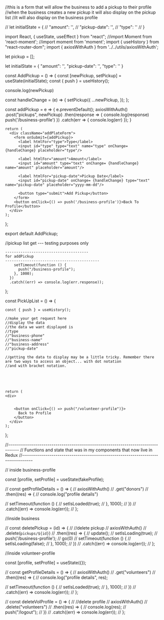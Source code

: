 //this is a form that will allow the business to add a pickup to their profile
//when the business creates a new pickup it will also display on the pickup list 
//it will also display on the business profile


// let initialState = {
//     "amount": '',
//     "pickup-date": '',
//     "type": ''
// }


import React, { useState, useEffect } from "react";
//import Moment from 'react-moment';
//import moment from 'moment';
import { useHistory } from "react-router-dom";
import { axiosWithAuth } from '../../utils/axiosWithAuth';

let pickup = [];

let initialState = {
    "amount": '',
    "pickup-date": '',
    "type": ''
}

const AddPickup = () => {
  const [newPickup, setPickup] = useState(initialState);
  const { push } = useHistory();
  
  console.log(newPickup)
  
  const handleChange = (e) => {
      setPickup({
          ...newPickup,
          <!-- [e.target.name]: e.target.value -->
      });
    };
    
  const addPickup = e => {
      e.preventDefault();
      axiosWithAuth()
      .post("pickups", newPickup)
      .then(response => {
        <!-- pickup = [{...response.data}] -->
        console.log(response)
        push('/business-profile')
      })
      .catch(err => {
        console.log(err)
      });
  }
    
    return (
      <div className="addPlateForm">
        <form onSubmit={addPickup}>
          <label htmlFor="type">Type</label>
          <input id="type" type="text" name="type" onChange= {handleChange} placeholder="type"/>
  
          <label htmlFor="amount">Amount</label>
          <input id="amount" type="text" onChange= {handleChange} name="amount" placeholder="amount"/>
      
          <label htmlFor="pickup-date">Pickup Date</label>
          <input id="pickup-date" onChange= {handleChange} type="text" name="pickup-date" placeholder="yyyy-mm-dd"/>
                   
          <button type="submit">Add Pickup</button>
        </form>
        <button onClick={() => push('/business-profile')}>Back To Profile</button>
      </div>
    );
  };
  
  
    
  export default AddPickup;
  



//pickup list get --- testing purposes only 







  

    --------------------------------------
    for addPickup 
    -------------------------------------------
        setTimeout(function () {
          push("/business-profile");
        }, 1000);
      })
      .catch((err) => console.log(err.response));
  };



const PickUpList = () => {
  
    const { push } = useHistory();
  
    //make your get request here
    //display the data 
    //the data we want displayed is 
    //type
    //"business-phone"
    //"business-name"
    //"business-address"
    //"pickup-date" 

    //getting the data to display may be a little tricky. Remember there are two ways to access an object... with dot notation
    //and with bracket notation. 
        
    
  
   
  
    return (
    <div> 
        
        
        <button onClick={() => push("/volunteer-profile")}>
          Back to Profile
        </button>
      </div>
    );
  };



  //-----------------------------------------------------------------------------------
  // Functions and state that was in my components that now live in Redux
  //-----------------------------------------------------------------------------------


  // inside business-profile

 const [profile, setProfile] = useState(fakeProfile);

  // const getProfileDetails = () => {
  //   axiosWithAuth()
  //     .get("donors")
  //     .then((res) => {
  //       console.log("profile details")
  <!-- //       setProfile({ address: res.data["business-address"], name: res.data["business-name"], phone: res.data["business-phone"], username: res.data["username"], id: res.data["business-id"] }); -->
  //       setTimeout(function () {
  //         setIsLoaded(true);
  //       }, 1000);
  //     })
  //     .catch((err) => console.log(err));
  // };


  //inside business

  // const deletePickup = (id) => {
  //   //delete pickup
  //   axiosWithAuth()
  //     .delete(`pickups/${id}`)
  //     .then((res) => {
  //       update();
  //       setIsLoading(true);
  //       push('/business-profile');
  //         go(0)
  //       setTimeout(function () {
  //         setIsLoading(false);
  //       }, 1000);
  //     })
  //     .catch((err) => console.log(err));
  // };


  //inside volunteer-profile 

const [profile, setProfile] = useState({});

  // const getProfileDetails = () => {
  //   axiosWithAuth()
  //     .get("volunteers")
  //     .then((res) => {
  //       console.log("profile details", res);
  <!-- //       setProfile({
  //         name: res.data["volunteer-name"],
  //         phone: res.data["volunteer-phone"],
  //         username: res.data["username"],
  //         id: res.data["volunteer-id"],
  //       }); -->
  //       setTimeout(function () {
  //         setIsLoaded(true);
  //       }, 1000);
  //     })
  //     .catch((err) => console.log(err));
  // };


  // const deleteVolProfile = () => {
  //   //delete profile
  //   axiosWithAuth()
  //     .delete("volunteers")
  //     .then((res) => {
  //       console.log(res);
  //       push("/logout");
  //     })
  //     .catch((err) => console.log(err));
  // };